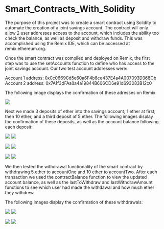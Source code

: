 # Smart_Contracts_With_Solidity

The purpose of this project was to create a smart contract using Solidity to automate the creation of a joint savings account. The contract will only allow 2 user addresses access to the account, which includes the ability too check the balance, as well as deposit and withdraw funds. This was accomplished using the Remix IDE, which can be accessed at remix.ethereum.org. 

Once the smart contract was compiled and deployed on Remix, the first step was to use the setAccounts function to define who has access to the joint savings account. Our two test account addresses were:

Account 1 address: 0x0c0669Cd5e60a6F4b8ce437E4a4A007093D368Cb
Account 2 address: 0x7A1f3dFAa0a4a19844B606CD6e91d693083B12c0

The following image displays the confirmation of these adresses on Remix:

![](Execution_Results/Set_accounts.png)

Next we made 3 deposits of ether into the savings account, 1 ether at first, then 10 ether, and a third deposit of 5 ether. 
The following images display the confirmation of these deposits, as well as the account balance following each deposit:

![](Execution_Results/Dep_1_eth.png)
![](Execution_Results/CB_1_eth.png)

![](Execution_Results/Dep_10_eth.png)
![](Execution_Results/CB_11_eth.png)

![](Execution_Results/Dep_5_eth.png)
![](Execution_Results/CB_16_eth.png)

We then tested the withdrawal functionality of the smart contract by withdrawing 5 ether to accountOne and 10 ether to accountTwo. After each transaction we used the contractBalance function to view the updated account balance, as well as the lastToWithdraw and lastWithdrawAmount functions to see which user had made the withdawal and how much ether they withdrew. 

The following images display the confirmation of these withdrawals:

![](Execution_Results/Withdraw_5_eth.png)
![](Execution_Results/Withdraw_5_eth_sidebar.png)

![](Execution_Results/Withdraw_10_eth.png)
![](Execution_Results/Withdraw_10_eth_sidebar.png)
